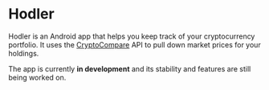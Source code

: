 # Hodler

Hodler is an Android app that helps you keep track of your cryptocurrency portfolio. It uses the [CryptoCompare](https://www.cryptocompare.com/) API to pull down market prices for your holdings.

The app is currently **in development** and its stability and features are still being worked on.
